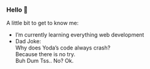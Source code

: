 ### Hello 👋

<!--
**cjoynerw/cjoynerw** is a ✨ _special_ ✨ repository because its `README.md` (this file) appears on your GitHub profile.
-->
A little bit to get to know me:
- I’m currently learning everything web development
- Dad Joke: <br /> Why does Yoda’s code always crash? <br />
Because there is no try. <br />
Buh Dum Tss.. No? Ok.
